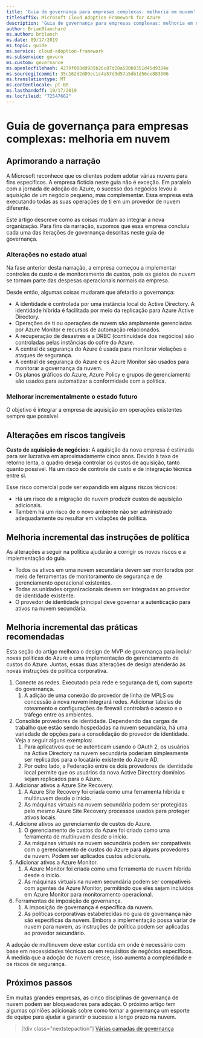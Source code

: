 ```yaml
---
title: 'Guia de governança para empresas complexas: melhoria em nuvem'
titleSuffix: Microsoft Cloud Adoption Framework for Azure
description: 'Guia de governança para empresas complexas: melhoria em nuvem'
author: BrianBlanchard
ms.author: brblanch
ms.date: 09/17/2019
ms.topic: guide
ms.service: cloud-adoption-framework
ms.subservice: govern
ms.custom: governance
ms.openlocfilehash: 4279f088dd985b26c87d28a580b8351d45d9384e
ms.sourcegitcommit: 35c162d2d09ec1c4a57d3d57a5db1d56ee883806
ms.translationtype: MT
ms.contentlocale: pt-BR
ms.lasthandoff: 10/17/2019
ms.locfileid: "72547662"
---
```

# <a name="governance-guide-for-complex-enterprises-multicloud-improvement"></a>Guia de governança para empresas complexas: melhoria em nuvem

## <a name="advancing-the-narrative"></a>Aprimorando a narração

A Microsoft reconhece que os clientes podem adotar várias nuvens para fins específicos. A empresa fictícia neste guia não é exceção. Em paralelo com a jornada de adoção do Azure, o sucesso dos negócios levou à aquisição de um negócio pequeno, mas complementar. Essa empresa está executando todas as suas operações de ti em um provedor de nuvem diferente.

Este artigo descreve como as coisas mudam ao integrar a nova organização. Para fins da narração, supomos que essa empresa concluiu cada uma das iterações de governança descritas neste guia de governança.

### <a name="changes-in-the-current-state"></a>Alterações no estado atual

Na fase anterior desta narração, a empresa começou a implementar controles de custo e de monitoramento de custos, pois os gastos de nuvem se tornam parte das despesas operacionais normais da empresa.

Desde então, algumas coisas mudaram que afetarão a governança:

- A identidade é controlada por uma instância local do Active Directory. A identidade híbrida é facilitada por meio da replicação para Azure Active Directory.
- Operações de ti ou operações de nuvem são amplamente gerenciadas por Azure Monitor e recursos de automação relacionados.
- A recuperação de desastres e a DRBC (continuidade dos negócios) são controladas pelas instâncias do cofre do Azure.
- A central de segurança do Azure é usada para monitorar violações e ataques de segurança.
- A central de segurança do Azure e os Azure Monitor são usados para monitorar a governança da nuvem.
- Os planos gráficos do Azure, Azure Policy e grupos de gerenciamento são usados para automatizar a conformidade com a política.

### <a name="incrementally-improve-the-future-state"></a>Melhorar incrementalmente o estado futuro

O objetivo é integrar a empresa de aquisição em operações existentes sempre que possível.

## <a name="changes-in-tangible-risks"></a>Alterações em riscos tangíveis

**Custo de aquisição de negócios:** A aquisição da nova empresa é estimada para ser lucrativa em aproximadamente cinco anos. Devido à taxa de retorno lenta, o quadro deseja controlar os custos de aquisição, tanto quanto possível. Há um risco de controle de custo e de integração técnica entre si.

Esse risco comercial pode ser expandido em alguns riscos técnicos:

- Há um risco de a migração de nuvem produzir custos de aquisição adicionais.
- Também há um risco de o novo ambiente não ser administrado adequadamente ou resultar em violações de política.

## <a name="incremental-improvement-of-the-policy-statements"></a>Melhoria incremental das instruções de política

As alterações a seguir na política ajudarão a corrigir os novos riscos e a implementação do guia.

- Todos os ativos em uma nuvem secundária devem ser monitorados por meio de ferramentas de monitoramento de segurança e de gerenciamento operacional existentes.
- Todas as unidades organizacionais devem ser integradas ao provedor de identidade existente.
- O provedor de identidade principal deve governar a autenticação para ativos na nuvem secundária.

## <a name="incremental-improvement-of-the-best-practices"></a>Melhoria incremental das práticas recomendadas

Esta seção do artigo melhora o design de MVP de governança para incluir novas políticas do Azure e uma implementação do gerenciamento de custos do Azure. Juntas, essas duas alterações de design atenderão às novas instruções de política corporativa.

1. Conecte as redes. Executado pela rede e segurança de ti, com suporte do governança.
    1. A adição de uma conexão do provedor de linha de MPLS ou concessão à nova nuvem integrará redes. Adicionar tabelas de roteamento e configurações de firewall controlará o acesso e o tráfego entre os ambientes.
2. Consolide provedores de identidade. Dependendo das cargas de trabalho que estão sendo hospedadas na nuvem secundária, há uma variedade de opções para a consolidação do provedor de identidade. Veja a seguir alguns exemplos:
    1. Para aplicativos que se autenticam usando o OAuth 2, os usuários na Active Directory na nuvem secundária poderiam simplesmente ser replicados para o locatário existente do Azure AD.
    2. Por outro lado, a Federação entre os dois provedores de identidade local permite que os usuários da nova Active Directory domínios sejam replicados para o Azure.
3. Adicionar ativos a Azure Site Recovery.
    1. A Azure Site Recovery foi criada como uma ferramenta híbrida e multinuvem desde o início.
    2. As máquinas virtuais na nuvem secundária podem ser protegidas pelo mesmo Azure Site Recovery processos usados para proteger ativos locais.
4. Adicione ativos ao gerenciamento de custos do Azure.
    1. O gerenciamento de custos do Azure foi criado como uma ferramenta de multinuvem desde o início.
    2. As máquinas virtuais na nuvem secundária podem ser compatíveis com o gerenciamento de custos do Azure para alguns provedores de nuvem. Podem ser aplicados custos adicionais.
5. Adicionar ativos a Azure Monitor.
    1. A Azure Monitor foi criada como uma ferramenta de nuvem híbrida desde o início.
    2. As máquinas virtuais na nuvem secundária podem ser compatíveis com agentes de Azure Monitor, permitindo que eles sejam incluídos em Azure Monitor para monitoramento operacional.
6. Ferramentas de imposição de governança.
    1. A imposição de governança é específica da nuvem.
    2. As políticas corporativas estabelecidas no guia de governança não são específicas da nuvem. Embora a implementação possa variar de nuvem para nuvem, as instruções de política podem ser aplicadas ao provedor secundário.

A adoção de multinuvem deve estar contida em onde é necessário com base em necessidades técnicas ou em requisitos de negócios específicos. À medida que a adoção de nuvem cresce, isso aumenta a complexidade e os riscos de segurança.

## <a name="next-steps"></a>Próximos passos

Em muitas grandes empresas, as cinco disciplinas de governança de nuvem podem ser bloqueadores para adoção. O próximo artigo tem algumas opiniões adicionais sobre como tornar a governança um esporte de equipe para ajudar a garantir o sucesso a longo prazo na nuvem.

> [!div class="nextstepaction"]
> [Várias camadas de governança](./multiple-layers-of-governance.md)
